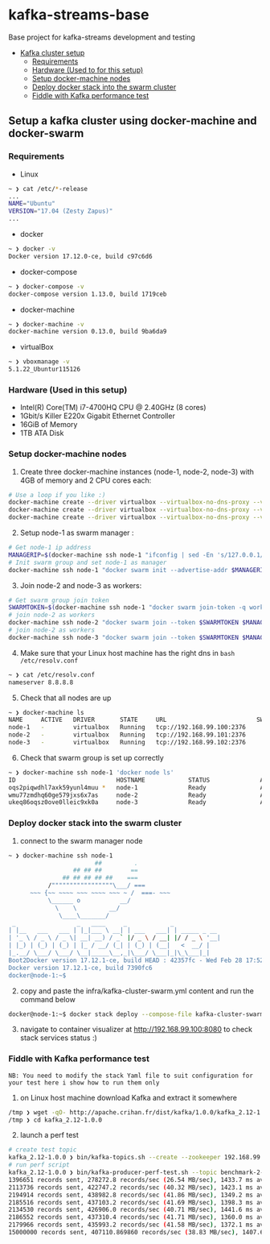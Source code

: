 # kafka-streams-base
Base project for kafka-streams development and testing

- [Kafka cluster setup](https://github.com/s3ni0r/kafka-streams-base#setup-a-kafka-cluster-using-docker-machine-and-docker-swarm)
    - [Requirements](https://github.com/s3ni0r/kafka-streams-base#requirements)
    - [Hardware (Used to for this setup)](https://github.com/s3ni0r/kafka-streams-base#hardware-used-to-for-this-setup)
    - [Setup docker-machine nodes](https://github.com/s3ni0r/kafka-streams-base#setup-docker-machine-nodes)
    - [Deploy docker stack into the swarm cluster](https://github.com/s3ni0r/kafka-streams-base#deploy-docker-stack-into-the-swarm-cluster)
    - [Fiddle with Kafka performance test](https://github.com/s3ni0r/kafka-streams-base#fiddle-with-kafka-performance-test)

## Setup a kafka cluster using docker-machine and docker-swarm

### Requirements
- Linux
```bash
~ ❯ cat /etc/*-release
...
NAME="Ubuntu"
VERSION="17.04 (Zesty Zapus)"
...
```

- docker
```bash
~ ❯ docker -v
Docker version 17.12.0-ce, build c97c6d6
```
- docker-compose
```bash
~ ❯ docker-compose -v
docker-compose version 1.13.0, build 1719ceb
```
- docker-machine
```bash
~ ❯ docker-machine -v
docker-machine version 0.13.0, build 9ba6da9
```
- virtualBox
```bash
~ ❯ vboxmanage -v                                                                                                                                                                                                                           ⏎
5.1.22_Ubuntur115126
```

### Hardware (Used in this setup)

- Intel(R) Core(TM) i7-4700HQ CPU @ 2.40GHz (8 cores)
- 1Gbit/s Killer E220x Gigabit Ethernet Controller
- 16GiB of Memory
- 1TB ATA Disk

### Setup docker-machine nodes

1. Create three docker-machine instances (node-1, node-2, node-3) with 4GB of memory and 2 CPU cores each:

```bash
# Use a loop if you like :)
docker-machine create --driver virtualbox --virtualbox-no-dns-proxy --virtualbox-memory "4096" --virtualbox-cpu-count "2" node-1
docker-machine create --driver virtualbox --virtualbox-no-dns-proxy --virtualbox-memory "4096" --virtualbox-cpu-count "2" node-2
docker-machine create --driver virtualbox --virtualbox-no-dns-proxy --virtualbox-memory "4096" --virtualbox-cpu-count "2" node-3
```

2. Setup node-1 as swarm manager :

```bash
# Get node-1 ip address
MANAGERIP=$(docker-machine ssh node-1 "ifconfig | sed -En 's/127.0.0.1//;s/.*inet (addr:)?(([0-9]*\.){3}[0-9]*).*/\2/p' | grep 99")
# Init swarm group and set node-1 as manager
docker-machine ssh node-1 "docker swarm init --advertise-addr $MANAGERIP --listen-addr $MANAGERIP"
```

3. Join node-2 and node-3 as workers:
```bash
# Get swarm group join token
SWARMTOKEN=$(docker-machine ssh node-1 "docker swarm join-token -q worker")
# join node-2 as workers
docker-machine ssh node-2 "docker swarm join --token $SWARMTOKEN $MANAGERIP:2377"
# join node-2 as workers
docker-machine ssh node-3 "docker swarm join --token $SWARMTOKEN $MANAGERIP:2377"
```

4. Make sure that your Linux host machine has the right dns in ```bash /etc/resolv.conf```
```bash
~ ❯ cat /etc/resolv.conf 
nameserver 8.8.8.8
```

5. Check that all nodes are up
```bash
~ ❯ docker-machine ls                                                                                                                                                                                                                       ⏎
NAME     ACTIVE   DRIVER       STATE     URL                         SWARM   DOCKER        ERRORS
node-1   -        virtualbox   Running   tcp://192.168.99.100:2376           v17.12.1-ce   
node-2   -        virtualbox   Running   tcp://192.168.99.101:2376           v17.12.1-ce   
node-3   -        virtualbox   Running   tcp://192.168.99.102:2376           v17.12.1-ce 
```

6. Check that swarm group is set up correctly
```bash
~ ❯ docker-machine ssh node-1 'docker node ls'
ID                            HOSTNAME            STATUS              AVAILABILITY        MANAGER STATUS
oqs2piqwdhl7axk59yunl4muu *   node-1              Ready               Active              Leader
wmu77zmdhq60ge579jxs6x7as     node-2              Ready               Active              
ukeq86oqsz0ove0lleic9xk0a     node-3              Ready               Active        
```

### Deploy docker stack into the swarm cluster

1. connect to the swarm manager node
```bash
~ ❯ docker-machine ssh node-1
                        ##         .
                  ## ## ##        ==
               ## ## ## ## ##    ===
           /"""""""""""""""""\___/ ===
      ~~~ {~~ ~~~~ ~~~ ~~~~ ~~~ ~ /  ===- ~~~
           \______ o           __/
             \    \         __/
              \____\_______/
 _                 _   ____     _            _
| |__   ___   ___ | |_|___ \ __| | ___   ___| | _____ _ __
| '_ \ / _ \ / _ \| __| __) / _` |/ _ \ / __| |/ / _ \ '__|
| |_) | (_) | (_) | |_ / __/ (_| | (_) | (__|   <  __/ |
|_.__/ \___/ \___/ \__|_____\__,_|\___/ \___|_|\_\___|_|
Boot2Docker version 17.12.1-ce, build HEAD : 42357fc - Wed Feb 28 17:52:00 UTC 2018
Docker version 17.12.1-ce, build 7390fc6
docker@node-1:~$ 
```

2. copy and paste the infra/kafka-cluster-swarm.yml content and run the command below
```bash
docker@node-1:~$ docker stack deploy --compose-file kafka-cluster-swarm.yml kafka-cluster
```

3. navigate to container visualizer at http://192.168.99.100:8080 to check stack services status :)

### Fiddle with Kafka performance test 

`NB: You need to modify the stack Yaml file to suit configuration for your test here i show how to run them only`

1. on Linux host machine download Kafka and extract it somewhere

```bash
/tmp ❯ wget -qO- http://apache.crihan.fr/dist/kafka/1.0.0/kafka_2.12-1.0.0.tgz | tar xvz
/tmp ❯ cd kafka_2.12-1.0.0
```

2. launch a perf test
```bash
# create test topic
kafka_2.12-1.0.0 ❯ bin/kafka-topics.sh --create --zookeeper 192.168.99.100:12181,192.168.99.101:22181,192.168.99.102:32181 --replication-factor 1 --partitions 2 --topic benchmark-1-2-none
# run perf script
kafka_2.12-1.0.0 ❯ bin/kafka-producer-perf-test.sh --topic benchmark-2-2-none --num-records 15000000 --record-size 100 --throughput 15000000 --producer-props acks=1 bootstrap.servers=192.168.99.100:19092,192.168.99.101:29092 buffer.memory=67108864 compression.type=none batch.size=8196
1396651 records sent, 278272.8 records/sec (26.54 MB/sec), 1433.7 ms avg latency, 2278.0 max latency.
2113736 records sent, 422747.2 records/sec (40.32 MB/sec), 1423.1 ms avg latency, 1965.0 max latency.
2194914 records sent, 438982.8 records/sec (41.86 MB/sec), 1349.2 ms avg latency, 2281.0 max latency.
2185516 records sent, 437103.2 records/sec (41.69 MB/sec), 1398.3 ms avg latency, 2538.0 max latency.
2134530 records sent, 426906.0 records/sec (40.71 MB/sec), 1441.6 ms avg latency, 2425.0 max latency.
2186552 records sent, 437310.4 records/sec (41.71 MB/sec), 1360.0 ms avg latency, 2211.0 max latency.
2179966 records sent, 435993.2 records/sec (41.58 MB/sec), 1372.1 ms avg latency, 2256.0 max latency.
15000000 records sent, 407110.869860 records/sec (38.83 MB/sec), 1407.67 ms avg latency, 2538.00 ms max latency, 2010 ms 50th, 2385 ms 95th, 2487 ms 99th, 2536 ms 99.9th.
```
